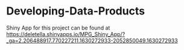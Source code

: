 # Developing-Data-Products

Shiny App for this project can be found at https://deletella.shinyapps.io/MPG_Shiny_App/?_ga=2.206488917.770227211.1630272933-2052850049.1630272933
